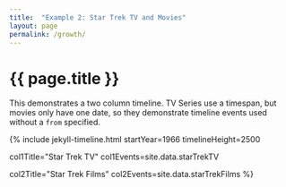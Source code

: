 ```yaml
---
title:  "Example 2: Star Trek TV and Movies"
layout: page
permalink: /growth/
---
```


# {{ page.title }}

This demonstrates a two column timeline. TV Series use a timespan, but movies only have one date, so they demonstrate timeline events used without a `from` specified.

{% include jekyll-timeline.html
   startYear=1966
   timelineHeight=2500
   
   col1Title="Star Trek TV"
   col1Events=site.data.starTrekTV
   
   col2Title="Star Trek Films"
   col2Events=site.data.starTrekFilms
%}